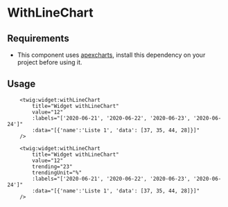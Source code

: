 # WithLineChart

## Requirements

- This component uses [apexcharts](https://apexcharts.com/), install this dependency on your project before using it.

## Usage

```twig
    <twig:widget:withLineChart
        title="Widget withLineChart"
        value="12"
        :labels="['2020-06-21', '2020-06-22', '2020-06-23', '2020-06-24']"
        :data="[{'name':'Liste 1', 'data': [37, 35, 44, 28]}]"
    />
    
    <twig:widget:withLineChart
        title="Widget withLineChart"
        value="12"
        trending="23"
        trendingUnit="%"
        :labels="['2020-06-21', '2020-06-22', '2020-06-23', '2020-06-24']"
        :data="[{'name':'Liste 1', 'data': [37, 35, 44, 28]}]"
    />
```
